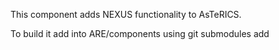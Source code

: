 This component adds NEXUS functionality to AsTeRICS.

To build it add into ARE/components using
	git submodules add 
